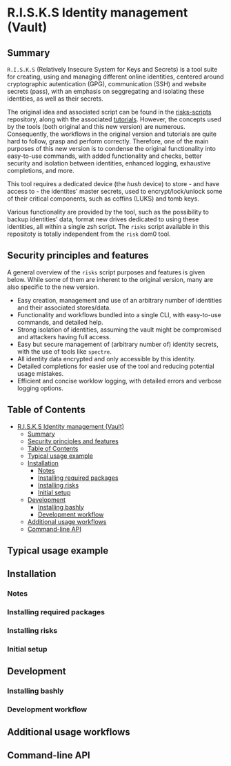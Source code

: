 
# R.I.S.K.S Identity management (Vault) 

## Summary

`R.I.S.K.S` (Relatively Insecure System for Keys and Secrets) is a tool suite for creating, using and managing
different online identities, centered around cryptographic autentication (GPG), communication (SSH) and website
secrets (pass), with an emphasis on seggregating and isolating these identities, as well as their secrets.

The original idea and associated script can be found in the [risks-scripts](https;//github.com/19hundreds/risks-scripts) repository, along with the associated [tutorials](https://19hundreds.github.io/risks-workflow).
However, the concepts used by the tools (both original and this new version) are numerous. Consequently, the workflows
in the original version and tutorials are quite hard to follow, grasp and perform correctly. 
Therefore, one of the main purposes of this new version is to condense the original functionality into easy-to-use
commands, with added functionality and checks, better security and isolation between identities, enhanced logging, 
exhaustive completions, and more.

This tool requires a dedicated device (the _hush_ device) to store - and have access to - the identites' master
secrets, used to encrypt/lock/unlock some of their critical components, such as coffins (LUKS) and tomb keys.

Various functionality are provided by the tool, such as the possibility to backup identities' data, format new
drives dedicated to using these identities, all within a single zsh script. The `risks` script available in this 
repositoty is totally independent from the `risk` dom0 tool.


## Security principles and features

A general overview of the `risks` script purposes and features is given below. 
While some of them are inherent to the original version, many are also specific to the new version.

- Easy creation, management and use of an arbitrary number of identities and their associated stores/data.
- Functionality and workflows bundled into a single CLI, with easy-to-use commands, and detailed help.
- Strong isolation of identities, assuming the vault might be compromised and attackers having full access.
- Easy but secure management of (arbitrary number of) identity secrets, with the use of tools like `spectre`.
- All identity data encrypted and only accessible by this identity.
- Detailed completions for easier use of the tool and reducing potential usage mistakes.
- Efficient and concise worklow logging, with detailed errors and verbose logging options.

## Table of Contents

- [R.I.S.K.S Identity management (Vault)](#risks-identity-management-vault)
    - [Summary](#summary)
    - [Security principles and features](#security-principles-and-features)
    - [Table of Contents](#table-of-contents)
    - [Typical usage example](#typical-usage-example)
    - [Installation](#installation)
        - [Notes](#notes)
        - [Installing required packages](#installing-required-packages)
        - [Installing risks](#installing-risks)
        - [Initial setup](#initial-setup)
    - [Development](#development)
        - [Installing bashly](#installing-bashly)
        - [Development workflow](#development-workflow)
    - [Additional usage workflows](#additional-usage-workflows)
    - [Command-line API](#command-line-api)

## Typical usage example

## Installation

### Notes
### Installing required packages 
### Installing risks
### Initial setup

## Development

### Installing bashly
### Development workflow

## Additional usage workflows

## Command-line API

